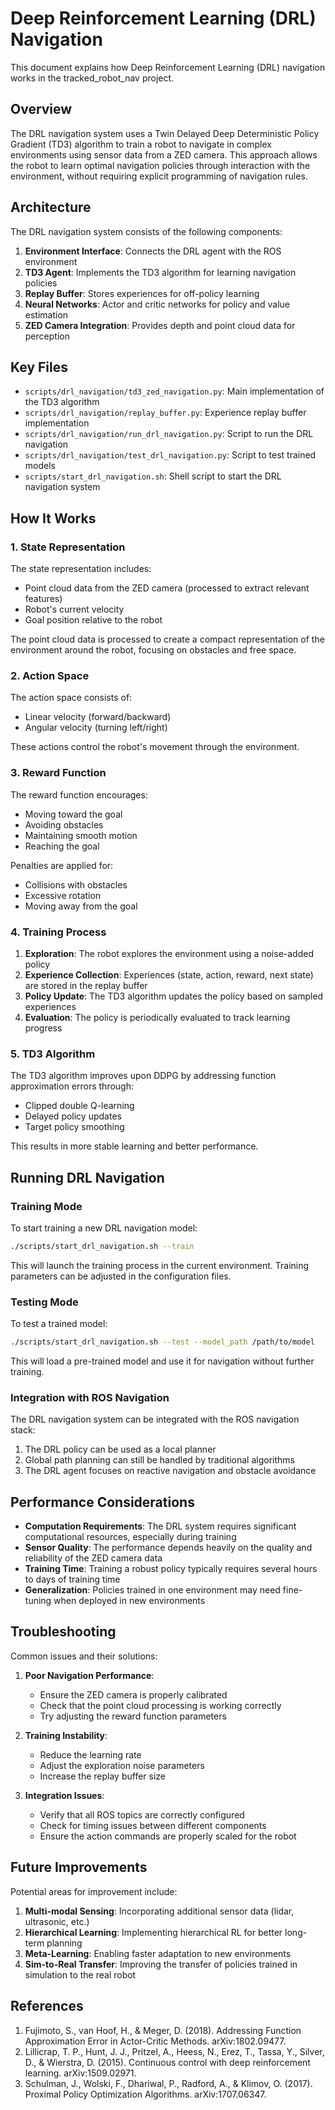 # Deep Reinforcement Learning (DRL) Navigation

This document explains how Deep Reinforcement Learning (DRL) navigation works in the tracked_robot_nav project.

## Overview

The DRL navigation system uses a Twin Delayed Deep Deterministic Policy Gradient (TD3) algorithm to train a robot to navigate in complex environments using sensor data from a ZED camera. This approach allows the robot to learn optimal navigation policies through interaction with the environment, without requiring explicit programming of navigation rules.

## Architecture

The DRL navigation system consists of the following components:

1. **Environment Interface**: Connects the DRL agent with the ROS environment
2. **TD3 Agent**: Implements the TD3 algorithm for learning navigation policies
3. **Replay Buffer**: Stores experiences for off-policy learning
4. **Neural Networks**: Actor and critic networks for policy and value estimation
5. **ZED Camera Integration**: Provides depth and point cloud data for perception

## Key Files

- `scripts/drl_navigation/td3_zed_navigation.py`: Main implementation of the TD3 algorithm
- `scripts/drl_navigation/replay_buffer.py`: Experience replay buffer implementation
- `scripts/drl_navigation/run_drl_navigation.py`: Script to run the DRL navigation
- `scripts/drl_navigation/test_drl_navigation.py`: Script to test trained models
- `scripts/start_drl_navigation.sh`: Shell script to start the DRL navigation system

## How It Works

### 1. State Representation

The state representation includes:
- Point cloud data from the ZED camera (processed to extract relevant features)
- Robot's current velocity
- Goal position relative to the robot

The point cloud data is processed to create a compact representation of the environment around the robot, focusing on obstacles and free space.

### 2. Action Space

The action space consists of:
- Linear velocity (forward/backward)
- Angular velocity (turning left/right)

These actions control the robot's movement through the environment.

### 3. Reward Function

The reward function encourages:
- Moving toward the goal
- Avoiding obstacles
- Maintaining smooth motion
- Reaching the goal

Penalties are applied for:
- Collisions with obstacles
- Excessive rotation
- Moving away from the goal

### 4. Training Process

1. **Exploration**: The robot explores the environment using a noise-added policy
2. **Experience Collection**: Experiences (state, action, reward, next state) are stored in the replay buffer
3. **Policy Update**: The TD3 algorithm updates the policy based on sampled experiences
4. **Evaluation**: The policy is periodically evaluated to track learning progress

### 5. TD3 Algorithm

The TD3 algorithm improves upon DDPG by addressing function approximation errors through:
- Clipped double Q-learning
- Delayed policy updates
- Target policy smoothing

This results in more stable learning and better performance.

## Running DRL Navigation

### Training Mode

To start training a new DRL navigation model:

```bash
./scripts/start_drl_navigation.sh --train
```

This will launch the training process in the current environment. Training parameters can be adjusted in the configuration files.

### Testing Mode

To test a trained model:

```bash
./scripts/start_drl_navigation.sh --test --model_path /path/to/model
```

This will load a pre-trained model and use it for navigation without further training.

### Integration with ROS Navigation

The DRL navigation system can be integrated with the ROS navigation stack:

1. The DRL policy can be used as a local planner
2. Global path planning can still be handled by traditional algorithms
3. The DRL agent focuses on reactive navigation and obstacle avoidance

## Performance Considerations

- **Computation Requirements**: The DRL system requires significant computational resources, especially during training
- **Sensor Quality**: The performance depends heavily on the quality and reliability of the ZED camera data
- **Training Time**: Training a robust policy typically requires several hours to days of training time
- **Generalization**: Policies trained in one environment may need fine-tuning when deployed in new environments

## Troubleshooting

Common issues and their solutions:

1. **Poor Navigation Performance**:
   - Ensure the ZED camera is properly calibrated
   - Check that the point cloud processing is working correctly
   - Try adjusting the reward function parameters

2. **Training Instability**:
   - Reduce the learning rate
   - Adjust the exploration noise parameters
   - Increase the replay buffer size

3. **Integration Issues**:
   - Verify that all ROS topics are correctly configured
   - Check for timing issues between different components
   - Ensure the action commands are properly scaled for the robot

## Future Improvements

Potential areas for improvement include:

1. **Multi-modal Sensing**: Incorporating additional sensor data (lidar, ultrasonic, etc.)
2. **Hierarchical Learning**: Implementing hierarchical RL for better long-term planning
3. **Meta-Learning**: Enabling faster adaptation to new environments
4. **Sim-to-Real Transfer**: Improving the transfer of policies trained in simulation to the real robot

## References

1. Fujimoto, S., van Hoof, H., & Meger, D. (2018). Addressing Function Approximation Error in Actor-Critic Methods. arXiv:1802.09477.
2. Lillicrap, T. P., Hunt, J. J., Pritzel, A., Heess, N., Erez, T., Tassa, Y., Silver, D., & Wierstra, D. (2015). Continuous control with deep reinforcement learning. arXiv:1509.02971.
3. Schulman, J., Wolski, F., Dhariwal, P., Radford, A., & Klimov, O. (2017). Proximal Policy Optimization Algorithms. arXiv:1707.06347.
